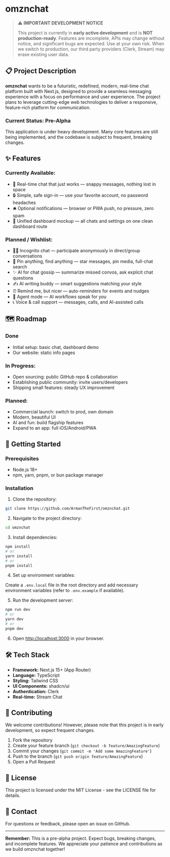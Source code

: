 # omznchat

> ⚠️ **IMPORTANT DEVELOPMENT NOTICE**
>
> This project is currently in **early active development** and is **NOT production-ready**. Features are incomplete, APIs may change without notice, and significant bugs are expected. Use at your own risk. When we switch to production, our third party providers (Clerk, Stream) may erase existing user data.

## 📋 Project Description

**omznchat** wants to be a futuristic, redefined, modern, real-time chat platform built with Next.js, designed to provide a seamless messaging experience with a focus on performance and user experience. The project plans to leverage cutting-edge web technologies to deliver a responsive, feature-rich platform for communication.

### Current Status: Pre-Alpha

This application is under heavy development. Many core features are still being implemented, and the codebase is subject to frequent, breaking changes.

## ✨ Features

### Currently Available:
- 💬 Real-time chat that just works — snappy messages, nothing lost in space
- 🔒 Simple, safe sign-in — use your favorite account, no password headaches
- 🛎️ Optional notifications — browser or PWA push, no pressure, zero spam
- 🧭 Unified dashboard mockup — all chats and settings on one clean dashboard route

### Planned / Wishlist:
- 🕵️‍♂️ Incognito chat — participate anonymously in direct/group conversations
- 📌 Pin anything, find anything — star messages, pin media, full-chat search
- ✨ AI for chat gossip — summarize missed convos, ask explicit chat questions
- ✍️ AI writing buddy — smart suggestions matching your style
- ⏰ Remind me, but nicer — auto-reminders for events and nudges
- 🤖 Agent mode — AI workflows speak for you
- 📞 Voice & call support — messages, calls, and AI-assisted calls

## 🗺️ Roadmap

### Done
- Initial setup: basic chat, dashboard demo
- Our website: static info pages

### In Progress:
- Open sourcing: public GitHub repo & collaboration
- Establishing public community: invite users/developers
- Shipping small features: steady UX improvement

### Planned:
- Commercial launch: switch to prod, own domain
- Modern, beautiful UI
- AI and fun: build flagship features
- Expand to an app: full iOS/Android/PWA

## 🚀 Getting Started

### Prerequisites

- Node.js 18+
- npm, yarn, pnpm, or bun package manager

### Installation

1. Clone the repository:

```bash
git clone https://github.com/ArmanTheFirst/omznchat.git
```

2. Navigate to the project directory:

```bash
cd omznchat
```

3. Install dependencies:

```bash
npm install
# or
yarn install
# or
pnpm install
```

4. Set up environment variables:

Create a `.env.local` file in the root directory and add necessary environment variables (refer to `.env.example` if available).

5. Run the development server:

```bash
npm run dev
# or
yarn dev
# or
pnpm dev
```

6. Open [http://localhost:3000](http://localhost:3000) in your browser.

## 🛠️ Tech Stack

- **Framework:** Next.js 15+ (App Router)
- **Language:** TypeScript
- **Styling:** Tailwind CSS
- **UI Components:** shadcn/ui
- **Authentication:** Clerk
- **Real-time:** Stream Chat

## 🤝 Contributing

We welcome contributions! However, please note that this project is in early development, so expect frequent changes.

1. Fork the repository
2. Create your feature branch (`git checkout -b feature/AmazingFeature`)
3. Commit your changes (`git commit -m 'Add some AmazingFeature'`)
4. Push to the branch (`git push origin feature/AmazingFeature`)
5. Open a Pull Request

## 📝 License

This project is licensed under the MIT License - see the LICENSE file for details.

## 📧 Contact

For questions or feedback, please open an issue on GitHub.

---

**Remember:** This is a pre-alpha project. Expect bugs, breaking changes, and incomplete features. We appreciate your patience and contributions as we build omznchat together!
